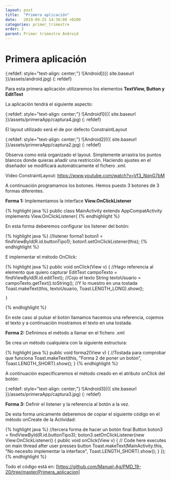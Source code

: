 ```yaml
---
layout: post
title:  "Primera aplicación"
date:   2019-09-25 14:30:00 +0200
categories: primer_trimestre
order: 2
parent: Primer trimestre Android
---
```


# Primera aplicación

{:refdef: style="text-align: center;"}
![Android]({{ site.baseurl }}/assets/android.jpg)
{: refdef}

Para esta primera aplicación utilizaremos los elementos <b>TextView, Button y EditText</b>

La aplicación tendrá el siguiente aspecto:

{:refdef: style="text-align: center;"}
![Android1]({{ site.baseurl }}/assets/primeraApp/captura4.jpg)
{: refdef}

El layout utilizado será el de por defecto ConstraintLayout

{:refdef: style="text-align: center;"}
![Android2]({{ site.baseurl }}/assets/primeraApp/captura2.jpg)
{: refdef}

Observa como está organizado el layout. Simplemente arrastra los puntos blancos donde quieras añadir una restricción. Haciendo ajustes en el diseñador se modificará automáticamente el fichero .xml.

Video ConstraintLayout: <a href="https://www.youtube.com/watch?v=Vf3_NqnG7bM">https://www.youtube.com/watch?v=Vf3_NqnG7bM</a> 


A continuación programamos los botones. Hemos puesto 3 botones de 3 formas diferentes.

<b>Forma 1:</b> Implementamos la interface <b>View.OnClickListener</b>

{% highlight java %}
public class MainActivity extends AppCompatActivity implements View.OnClickListener{
{% endhighlight %}

En esta forma deberemos configurar los listener del botón:

{% highlight java %}
        //listener forma1
        boton1 = findViewById(R.id.buttonTipo1);
        boton1.setOnClickListener(this);
{% endhighlight %}

E implementar el método OnClick:

{% highlight java %}
public void onClick(View v) {
        //Hago referencia al elemento que quiero capturar
        EditText campoTexto = findViewById(R.id.editText);
        //Cojo el texto
        String textoUsuario = campoTexto.getText().toString();
        //Y lo muestro en una tostada
        Toast.makeText(this, textoUsuario, Toast.LENGTH_LONG).show();

    }
{% endhighlight %}

En este caso al pulsar el botón llamamos hacemos una referencia, cojemos el texto y a continuación mostramos el texto en una tostada.

<b>Forma 2:</b> Definimos el método a llamar en el fichero .xml

Se crea un método cualquiera con la siguiente estructura:

{% highlight java %}
 public void forma2(View v) {
		//Tostada para comprobar que funciona
        Toast.makeText(this, "Forma 2 de poner un botón", Toast.LENGTH_SHORT).show();
    }
{% endhighlight %}

A continuación especificaremos el método creado en el atributo onClick del botón:

{:refdef: style="text-align: center;"}
![Android3]({{ site.baseurl }}/assets/primeraApp/captura3.jpg)
{: refdef}

<b>Forma 3:</b> Definir el listener y la referencia al botón a la vez.

De esta forma unicamente deberemos de copiar el siguiente código en el método onCreate de la Actividad:

{% highlight java %}
//tercera forma de hacer un botón
        final Button boton3 = findViewById(R.id.buttonTipo3);
        boton3.setOnClickListener(new View.OnClickListener() {
            public void onClick(View v) {
                // Code here executes on main thread after user presses button
                Toast.makeText(MainActivity.this, "No necesito implementar la interface", Toast.LENGTH_SHORT).show();
            }
        });
{% endhighlight %}


Todo el código está en: [https://github.com/Manuel-Ag/PMD_19-20/tree/master/Primera_aplicacion]


[https://github.com/Manuel-Ag/PMD_19-20/tree/master/Primera_aplicacion]: https://github.com/Manuel-Ag/PMD_19-20/tree/master/Primera_aplicacion
